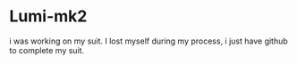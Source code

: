 # Lumi-mk2
i was working on my suit. I lost myself during my process, i just have github to complete my suit.
